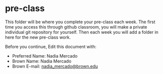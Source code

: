 # pre-class


This folder will be where you complete your pre-class each week. The first time you access this through github classroom, you will make a private individual git repository for yourself. Then each week you will add a folder in here for the new pre-class work. 

Before you continue, Edit this document with:


- Preferred Name: Nadia Mercado
- Brown Name: Nadia Mercado
- Brown E-mail: nadia_mercado@brown.edu
